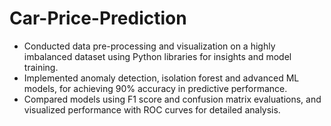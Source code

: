 # Car-Price-Prediction
- Conducted data pre-processing and visualization on a highly imbalanced dataset using Python libraries for insights and model training.
- Implemented anomaly detection, isolation forest and advanced ML models, for achieving 90% accuracy in predictive performance.
- Compared models using F1 score and confusion matrix evaluations, and visualized performance with ROC curves for detailed analysis.
